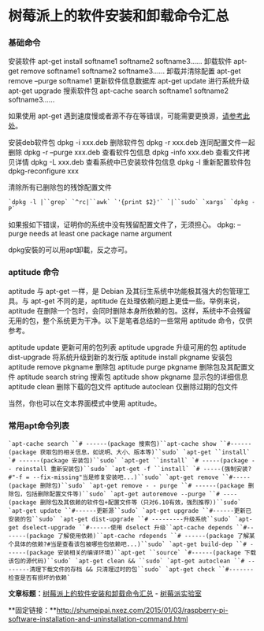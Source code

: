 # 树莓派上的软件安装和卸载命令汇总

### 基础命令

安装软件 apt-get install softname1 softname2 softname3……
 卸载软件 apt-get remove softname1 softname2 softname3……
 卸载并清除配置 apt-get remove –purge softname1
 更新软件信息数据库 apt-get update
 进行系统升级 apt-get upgrade
 搜索软件包 apt-cache search softname1 softname2 softname3……

如果使用 apt-get 遇到速度慢或者源不存在等错误，可能需要更换源，[请参考此处](http://shumeipai.nxez.com/2013/08/31/raspbian-chinese-software-source.html)。

安装deb软件包 dpkg -i xxx.deb
 删除软件包 dpkg -r xxx.deb
 连同配置文件一起删除 dpkg -r –purge xxx.deb
 查看软件包信息 dpkg -info xxx.deb
 查看文件拷贝详情 dpkg -L xxx.deb
 查看系统中已安装软件包信息 dpkg -l
 重新配置软件包 dpkg-reconfigure xxx

清除所有已删除包的残馀配置文件

```
`dpkg -l |``grep` `^rc|``awk` `'{print $2}'` `|``sudo` `xargs` `dpkg -P`
```

如果报如下错误，证明你的系统中没有残留配置文件了，无须担心。
 dpkg: –purge needs at least one package name argument

dpkg安裝的可以用apt卸載，反之亦可。



### aptitude 命令

aptitude 与 apt-get 一样，是 Debian 及其衍生系统中功能极其强大的包管理工具。与 apt-get  不同的是，aptitude 在处理依赖问题上更佳一些。举例来说，aptitude  在删除一个包时，会同时删除本身所依赖的包。这样，系统中不会残留无用的包，整个系统更为干净。以下是笔者总结的一些常用 aptitude  命令，仅供参考。

aptitude update 更新可用的包列表
 aptitude upgrade 升级可用的包
 aptitude dist-upgrade 将系统升级到新的发行版
 aptitude install pkgname 安装包
 aptitude remove pkgname 删除包
 aptitude purge pkgname 删除包及其配置文件
 aptitude search string 搜索包
 aptitude show pkgname 显示包的详细信息
 aptitude clean 删除下载的包文件
 aptitude autoclean 仅删除过期的包文件 

当然，你也可以在文本界面模式中使用 aptitude。

### 常用apt命令列表

```
`apt-cache search ``# ------(package 搜索包)``apt-cache show ``#------(package 获取包的相关信息，如说明、大小、版本等)``sudo` `apt-get ``install` `# ------(package 安装包)``sudo` `apt-get ``install` `# -----(package - - reinstall 重新安装包)``sudo` `apt-get -f ``install` `# -----(强制安装?#"-f = --fix-missing"当是修复安装吧...)``sudo` `apt-get remove ``#-----(package 删除包)``sudo` `apt-get remove - - purge ``# ------(package 删除包，包括删除配置文件等)``sudo` `apt-get autoremove --purge ``# ----(package 删除包及其依赖的软件包+配置文件等（只对6.10有效，强烈推荐）)``sudo` `apt-get update ``#------更新源``sudo` `apt-get upgrade ``#------更新已安装的包``sudo` `apt-get dist-upgrade ``# ---------升级系统``sudo` `apt-get dselect-upgrade ``#------使用 dselect 升级``apt-cache depends ``#-------(package 了解使用依赖)``apt-cache rdepends ``# ------(package 了解某个具体的依赖?#当是查看该包被哪些包依赖吧...)``sudo` `apt-get build-dep ``# ------(package 安装相关的编译环境)``apt-get ``source` `#------(package 下载该包的源代码)``sudo` `apt-get clean && ``sudo` `apt-get autoclean ``# --------清理下载文件的存档 && 只清理过时的包``sudo` `apt-get check ``#-------检查是否有损坏的依赖`
```

**文章标题：**[树莓派上的软件安装和卸载命令汇总](http://shumeipai.nxez.com/2015/01/03/raspberry-pi-software-installation-and-uninstallation-command.html) - [树莓派实验室](http://shumeipai.nxez.com)

**固定链接：**http://shumeipai.nxez.com/2015/01/03/raspberry-pi-software-installation-and-uninstallation-command.html
